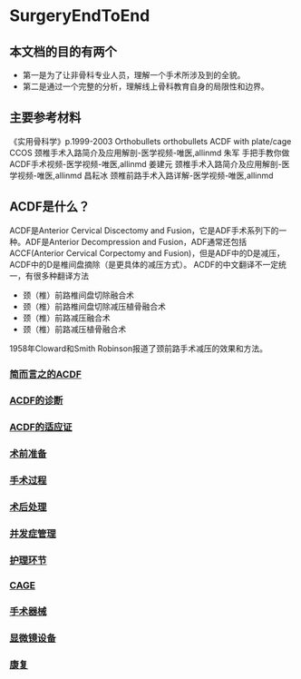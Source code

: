 # SurgeryEndToEnd

## 本文档的目的有两个
- 第一是为了让非骨科专业人员，理解一个手术所涉及到的全貌。
- 第二是通过一个完整的分析，理解线上骨科教育自身的局限性和边界。

## 主要参考材料
《实用骨科学》p.1999-2003
Orthobullets orthobullets ACDF with plate/cage 
CCOS 颈椎手术入路简介及应用解剖-医学视频-唯医,allinmd
朱军 手把手教你做ACDF手术视频-医学视频-唯医,allinmd
姜建元 颈椎手术入路简介及应用解剖-医学视频-唯医,allinmd
昌耘冰 颈椎前路手术入路详解-医学视频-唯医,allinmd

## ACDF是什么？
ACDF是Anterior Cervical Discectomy and Fusion，它是ADF手术系列下的一种。ADF是Anterior Decompression and Fusion，ADF通常还包括ACCF(Anterior Cervical Corpectomy and Fusion)，但是ADF中的D是减压，ACDF中的D是椎间盘摘除（是更具体的减压方式）。
ACDF的中文翻译不一定统一，有很多种翻译方法
- 颈（椎）前路椎间盘切除融合术
- 颈（椎）前路椎间盘切除减压植骨融合术
- 颈（椎）前路减压融合术
- 颈（椎）前路减压植骨融合术

1958年Cloward和Smith Robinson报道了颈前路手术减压的效果和方法。

### [简而言之的ACDF](https://github.com/retire2053/SurgeryEndToEnd/blob/main/%E7%AE%80%E8%80%8C%E8%A8%80%E4%B9%8B%E7%9A%84ACDF.md)
### [ACDF的诊断](https://github.com/retire2053/SurgeryEndToEnd/blob/main/ACDF%E8%AF%8A%E6%96%AD.md)
### [ACDF的适应证](https://github.com/retire2053/SurgeryEndToEnd/blob/main/ACDF%E9%80%82%E5%BA%94%E8%AF%81.md)
### [术前准备](https://github.com/retire2053/SurgeryEndToEnd/blob/main/%E6%9C%AF%E5%89%8D%E5%87%86%E5%A4%87.md)
### [手术过程](https://github.com/retire2053/SurgeryEndToEnd/blob/main/%E6%89%8B%E6%9C%AF%E8%BF%87%E7%A8%8B.md)
### [术后处理](https://github.com/retire2053/SurgeryEndToEnd/blob/main/%E6%9C%AF%E5%90%8E%E5%A4%84%E7%90%86.md)
### [并发症管理](https://github.com/retire2053/SurgeryEndToEnd/blob/main/%E5%B9%B6%E5%8F%91%E7%97%87%E7%AE%A1%E7%90%86.md)
### [护理环节](https://github.com/retire2053/SurgeryEndToEnd/blob/main/%E6%8A%A4%E7%90%86%E7%8E%AF%E8%8A%82.md)
### [CAGE](https://github.com/retire2053/SurgeryEndToEnd/blob/main/CAGE.md)
### [手术器械](https://github.com/retire2053/SurgeryEndToEnd/blob/main/%E6%89%8B%E6%9C%AF%E5%99%A8%E6%A2%B0.md)
### [显微镜设备](https://github.com/retire2053/SurgeryEndToEnd/blob/main/%E6%98%BE%E5%BE%AE%E9%95%9C%E8%AE%BE%E5%A4%87.md)
### [康复](https://github.com/retire2053/SurgeryEndToEnd/blob/main/%E5%BA%B7%E5%A4%8D.md)
